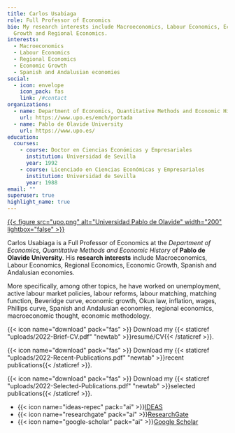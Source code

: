 ```yaml
---
title: Carlos Usabiaga
role: Full Professor of Economics
bio: My research interests include Macroeconomics, Labour Economics, Economic
  Growth and Regional Economics.
interests:
  - Macroeconomics
  - Labour Economics
  - Regional Economics
  - Economic Growth
  - Spanish and Andalusian economies
social:
  - icon: envelope
    icon_pack: fas
    link: /#contact
organizations:
  - name: Department of Economics, Quantitative Methods and Economic History
    url: https://www.upo.es/emch/portada
  - name: Pablo de Olavide University
    url: https://www.upo.es/
education:
  courses:
    - course: Doctor en Ciencias Económicas y Empresariales
      institution: Universidad de Sevilla
      year: 1992
    - course: Licenciado en Ciencias Económicas y Empresariales
      institution: Universidad de Sevilla
      year: 1988
email: ""
superuser: true
highlight_name: true
---
```

[{{< figure src="upo.png" alt="Universidad Pablo de Olavide" width="200" lightbox="false" >}}](https://www.upo.es)

Carlos Usabiaga is a Full Professor of Economics at the *Department of Economics, Quantitative Methods and Economic History* of **Pablo de Olavide University**. His **research interests** include Macroeconomics, Labour Economics, Regional Economics, Economic Growth, Spanish and Andalusian economies.

More specifically, among other topics, he have worked on unemployment, active labour market policies, labour reforms, labour matching, matching function, Beveridge curve, economic growth, Okun law, inflation, wages, Phillips curve, Spanish and Andalusian economies, regional economics, macroeconomic thought, economic methodology.

{{< icon name="download" pack="fas" >}} Download my {{< staticref "uploads/2022-Brief-CV.pdf" "newtab" >}}resumé/CV{{< /staticref >}}.

{{< icon name="download" pack="fas" >}} Download my {{< staticref "uploads/2022-Recent-Publications.pdf" "newtab" >}}recent publications{{< /staticref >}}.

{{< icon name="download" pack="fas" >}} Download my {{< staticref "uploads/2022-Selected-Publications.pdf" "newtab" >}}selected publications{{< /staticref >}}.

* {{< icon name="ideas-repec" pack="ai" >}}[IDEAS](https://ideas.repec.org/e/pus10.html)
* {{< icon name="researchgate" pack="ai" >}}[ResearchGate](https://www.researchgate.net/profile/Carlos-Usabiaga)
* {{< icon name="google-scholar" pack="ai" >}}[Google Scholar](https://scholar.google.es/citations?user=YS5XdK0AAAAJ&hl=es)